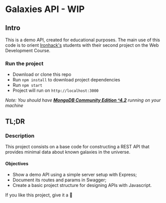 # Galaxies API - WIP

## Intro

This is a demo API, created for educational purposes. The main use of this code is to orient [Ironhack's](https://www.ironhack.com/br?utm_source=mateus_felix_github&utm_medium=github_readme&utm_campaign=ironhack_alumni_projects) students with their second project on the Web Development Course.

### **Run the project**

- Download or clone this repo
- Run `npm install` to download project dependencies
- Run `npm start`
- Project will run on `http://localhost:3000`

_Note: You should have **[MongoDB Community Edition ^4.2](https://docs.mongodb.com/manual/installation/#mongodb-community-edition-installation-tutorials)** running on your machine_

## **TL;DR**

### Description

This project consists on a base code for constructing a REST API that provides minimal data about known galaxies in the universe.

#### Objectives

- Show a demo API using a simple server setup with Express;
- Document its routes and params in Swagger;
- Create a basic project structure for designing APIs with Javascript.

If you like this project, give it a :star2: